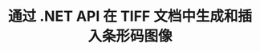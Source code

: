 ---
############################# Static ############################
layout: "auto-gen-gist"
draft: false
path: "zh/assembly/net/barcode/tiff/"
otherformats: PDF HTML XPS MHTML TXT XAML EPUB SVG PS PCL XML OXPS MD EML EMLX MSG 

############################# Head ############################
head_title: "通过 .NET 在文档和电子邮件中创建和添加条码图像"
head_description: "GroupDocs.Assembly .NET API 允许开发人员轻松地在文档（PDF DOC、DOCX、RTF、XLSX、CSV、PPTX）和电子邮件消息中动态生成和插入条形码图像。"

############################# Header ############################
title: "通过 .NET API 在 TIFF 文档中生成和插入条形码图像"
description: "GroupDocs.Assembly .NET 完全支持使用 C# 和 VB.NET API 在 TIFF 文档中创建、编辑和添加动态条码图像。"

######################### Download Button #######################
button:
    enable: true

############################# About ############################
about:
    enable: true
    title: "如何在文档中生成条码图像？"
    content: |
      此页面将帮助用户了解和了解如何在 C#、ASP.NET 和其他 .NET 相关应用程序中的文档和电子邮件消息中动态生成和插入条形码图像。 GroupDocs.Assembly .NET 是一个非常强大的 API，它使用户能够在自己的 .NET 应用程序中自动生成许多领先文件格式的报告，而无需任何外部依赖。 它支持一些非常常见的文件格式，例如 PDF、HTML、Outlook 电子邮件、Microsoft Office Word、Excel 工作表、PowerPoint 演示文稿和幻灯片。 它完全支持一些常见的线性和二维条码符号。 您还可以轻松自定义条码图像大小、前后颜色、条码文本的字体和位置、设置条码图像分辨率等。 它还支持从模板创建自定义文档，并从各种来源（如数据库、XML、JSON、OData、对象等）获取数据。 

############################# content ############################
steps:
    enable: true
    block:
    - title_left: "通过 .NET 在 TIFF 文档中生成条码"
      content_left: |
       GroupDocs.Assembly .NET 完全支持在 TIFF 文档中添加和管理条码。 以下 C# .NET 代码示例演示了如何在 BARCODE 文档中生成和插入条形码图像。 

      title_right: "如何在 TIFF 中使用条形码图像"
      content_right: |
        * 创建 [DocumentAssembler](https://apireference.groupdocs.com/assembly/net/groupdocs.assembly/documentassembler) 的实例
        * 使用以下参数调用 [AssembleDocument]( https://apireference.groupdocs.com/assembly/net/groupdocs.assembly.documentassembler/assembledocument/methods/1) 方法
          * 流以读取模板文档。
          * 流以写入结果文档。
          * 文件加载和保存的附加选项。
          * 有关数据源对象的信息。

      gisthash: "8576f622912b355ce69966077033dcac"
      gistfile: "generate_barcodes_in_spreadsheets.cs"

    - title_left: "通过 .NET 在 TIFF 中设置条码图像分辨率"
      content_left: |
       GroupDocs.Assembly .NET 完全支持在 TIFF 文档中添加和管理条码。 您只需几行代码即可轻松设置条形码分辨率。 以下代码允许用户将水平和垂直分辨率设置为 300 DPI。

      title_right: "BARCODE 中增强的条码分辨率"
      content_right: |
        * 创建 [DocumentAssembler](https://apireference.groupdocs.com/assembly/net/groupdocs.assembly/documentassembler) 的实例
        * 调用 BarcodeSettings.Resolution 方法将条码图像的分辨率设置为 300 DPI。

      gisthash: "9d8d743bd67b4bce5a4a7f1250deef26"
      gistfile: "set_barcode_image_resolution.cs"
      

    - title_left: "系统要求"
      content_left: |
        所有主要平台和操作系统都支持 GroupDocs.Assembly .NET API。 如需完整的系统要求指南，请访问 [系统要求](https://docs.groupdocs.com/assembly/net/system-requirements/) 在执行以下代码之前，请确保您已安装以下先决条件 系统：
        * 操作系统：Microsoft Windows、Linux、MacOS
        * 开发环境：Visual Studio、Xamarin、MonoDevelop 等
        * 框架：.NET Framework、.NET Standard、.NET Core、Mono
        * 从 [NuGet](https://www.nuget.org/packages/GroupDocs.Assembly/) 获取最新版本的 GroupDocs.Assembly .NET API
        
      title_right: "为什么使用 GroupDocs.Assembly"
      content_right: |
       * 允许用户从模板创建自定义文档。
       * 无需其他软件即可创建和自动化文档
       * 能够根据数据源生成输出文档
       * 在报表中动态插入文档内容
       * 动态附加电子邮件附件并在报告中插入超链接
       * 自动删除空段落
       * 全面支持多种数据格式
       * 动态电子邮件附件支持

demos:
    enable: true


more_formats:
    enable: true


back_to_top:
    enable: true
---